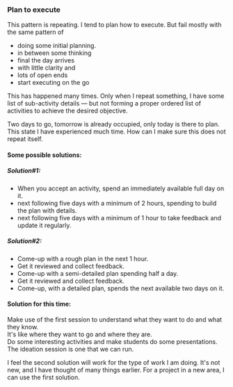 ### Plan to execute

This pattern is repeating. I tend to plan how to execute. But fail mostly with the same pattern of 
- doing some initial planning.
- in between some thinking
- final the day arrives
- with little clarity and 
- lots of open ends
- start executing on the go
  
This has happened many times. Only when I repeat something, I have some list of sub-activity details — but not forming a proper ordered list of activities to achieve the desired objective.  
  
Two days to go, tomorrow is already occupied, only today is there to plan. This state I have experienced much time. How can I make sure this does not repeat itself.  
  
#### Some possible solutions:

##### Solution#1:
- When you accept an activity, spend an immediately available full day on it.
- next following five days with a minimum of 2 hours, spending to build the plan with details. 
- next following five days with a minimum of 1 hour to take feedback and update it regularly.

##### Solution#2:
- Come-up with a rough plan in the next 1 hour.
- Get it reviewed and collect feedback.
- Come-up with a semi-detailed plan spending half a day.
- Get it reviewed and collect feedback.
- Come-up, with a detailed plan, spends the next available two days on it.
  
#### Solution for this time:
Make use of the first session to understand what they want to do and what they know.  
It's like where they want to go and where they are.  
Do some interesting activities and make students do some presentations.  
The ideation session is one that we can run.  

I feel the second solution will work for the type of work I am doing. It's not new, and I have thought of many things earlier. For a project in a new area, I can use the first solution.  